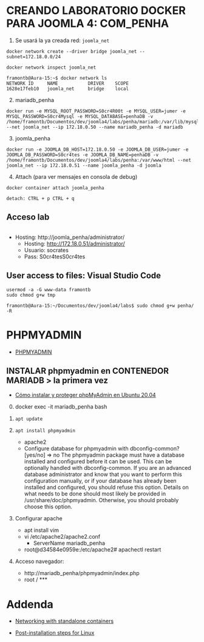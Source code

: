 
# CREANDO LABORATORIO DOCKER PARA JOOMLA 4: COM_PENHA

1. Se usará la ya creada red: `joomla_net`
```
docker network create --driver bridge joomla_net --subnet=172.18.0.0/24

docker network inspect joomla_net

framontb@Aura-15:~$ docker network ls
NETWORK ID     NAME           DRIVER    SCOPE
1628e17feb10   joomla_net     bridge    local

```

2. mariadb_penha
```
docker run -e MYSQL_ROOT_PASSWORD=S0cr4R00t -e MYSQL_USER=jumer -e MYSQL_PASSWORD=S0cr4Mysql -e MYSQL_DATABASE=penhaDB -v /home/framontb/Documentos/dev/joomla4/labs/penha/mariadb:/var/lib/mysql --net joomla_net --ip 172.18.0.50 --name mariadb_penha -d mariadb
```

3. joomla_penha
```
docker run -e JOOMLA_DB_HOST=172.18.0.50 -e JOOMLA_DB_USER=jumer -e JOOMLA_DB_PASSWORD=S0cr4tes -e JOOMLA_DB_NAME=penhaDB -v /home/framontb/Documentos/dev/joomla4/labs/penha:/var/www/html --net joomla_net --ip 172.18.0.51 --name joomla_penha -d joomla
```

4. Attach (para ver mensajes en consola de debug)
```
docker container attach joomla_penha

detach: CTRL + p CTRL + q
```


## Acceso lab

```
```

* Hosting:      http://joomla_penha/administrator/
    * Hosting:      http://172.18.0.51/administrator/
    * Usuario:      socrates
    * Pass:         S0cr4tesS0cr4tes


## User access to files: Visual Studio Code

```
usermod -a -G www-data framontb
sudo chmod g+w tmp

framontb@Aura-15:~/Documentos/dev/joomla4/labs$ sudo chmod g+w penha/ -R
```

# PHPMYADMIN

* [PHPMYADMIN](http://mariadb_penha/phpmyadmin/index.php)

## INSTALAR phpmyadmin en CONTENEDOR MARIADB > la primera vez

* [Cómo instalar y proteger phpMyAdmin en Ubuntu 20.04](https://www.digitalocean.com/community/tutorials/how-to-install-and-secure-phpmyadmin-on-ubuntu-20-04-es)

0. docker exec -it mariadb_penha bash
1. `apt update`
2. `apt install phpmyadmin`
    * apache2
    * Configure database for phpmyadmin with dbconfig-common? [yes/no] => no
The phpmyadmin package must have a database installed and configured before it can be used. This can be optionally handled with dbconfig-common.
If you are an advanced database administrator and know that you want to perform this configuration manually, or if your database has already been installed
and configured, you should refuse this option. Details on what needs to be done should most likely be provided in /usr/share/doc/phpmyadmin.
Otherwise, you should probably choose this option.

3. Configurar apache
    *  apt install vim
    *  vi /etc/apache2/apache2.conf
        * ServerName mariadb_penha
    * root@d34584e0959e:/etc/apache2# apachectl restart

4. Acceso navegador:
    * http://mariadb_penha/phpmyadmin/index.php
    * root / ***


# Addenda

* [Networking with standalone containers](https://docs.docker.com/network/network-tutorial-standalone/)

* [Post-installation steps for Linux](https://docs.docker.com/engine/install/linux-postinstall/)


